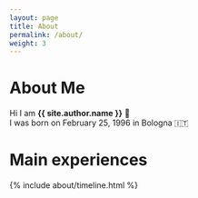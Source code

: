 ```yaml
---
layout: page
title: About
permalink: /about/
weight: 3
---
```


# **About Me**
Hi I am **{{ site.author.name }}** :wave:<br>
I was born on February 25, 1996 in Bologna :it:<br>
# **Main experiences**
<div class="row">
{% include about/timeline.html %}
</div>